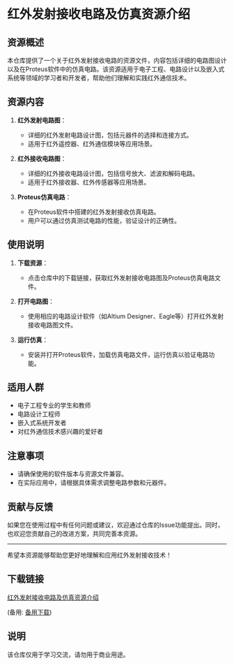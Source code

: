 # 红外发射接收电路及仿真资源介绍

## 资源概述

本仓库提供了一个关于红外发射接收电路的资源文件，内容包括详细的电路图设计以及在Proteus软件中的仿真电路。该资源适用于电子工程、电路设计以及嵌入式系统等领域的学习者和开发者，帮助他们理解和实践红外通信技术。

## 资源内容

1. **红外发射电路图**：
   - 详细的红外发射电路设计图，包括元器件的选择和连接方式。
   - 适用于红外遥控器、红外通信模块等应用场景。

2. **红外接收电路图**：
   - 详细的红外接收电路设计图，包括信号放大、滤波和解码电路。
   - 适用于红外接收器、红外传感器等应用场景。

3. **Proteus仿真电路**：
   - 在Proteus软件中搭建的红外发射接收仿真电路。
   - 用户可以通过仿真测试电路的性能，验证设计的正确性。

## 使用说明

1. **下载资源**：
   - 点击仓库中的下载链接，获取红外发射接收电路图及Proteus仿真电路文件。

2. **打开电路图**：
   - 使用相应的电路设计软件（如Altium Designer、Eagle等）打开红外发射接收电路图文件。

3. **运行仿真**：
   - 安装并打开Proteus软件，加载仿真电路文件，运行仿真以验证电路功能。

## 适用人群

- 电子工程专业的学生和教师
- 电路设计工程师
- 嵌入式系统开发者
- 对红外通信技术感兴趣的爱好者

## 注意事项

- 请确保使用的软件版本与资源文件兼容。
- 在实际应用中，请根据具体需求调整电路参数和元器件。

## 贡献与反馈

如果您在使用过程中有任何问题或建议，欢迎通过仓库的Issue功能提出。同时，也欢迎您贡献自己的改进方案，共同完善本资源。

---

希望本资源能够帮助您更好地理解和应用红外发射接收技术！

## 下载链接
[红外发射接收电路及仿真资源介绍](https://pan.quark.cn/s/e6297658fd7e) 

(备用: [备用下载](https://pan.baidu.com/s/1Kjh0RfP8Ko0BMJXUu69otw?pwd=1234))

## 说明

该仓库仅用于学习交流，请勿用于商业用途。
